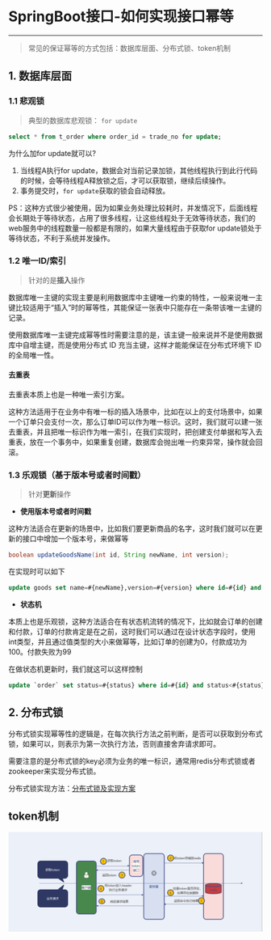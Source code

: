 # SpringBoot接口-如何实现接口幂等

___

> 常见的保证幂等的方式包括：数据库层面、分布式锁、token机制

## 1. 数据库层面

### 1.1 悲观锁

> 典型的数据库悲观锁： `for update`

```sql
select * from t_order where order_id = trade_no for update;
```

为什么加for update就可以?

1. 当线程A执行for update，数据会对当前记录加锁，其他线程执行到此行代码的时候，会等待线程A释放锁之后，才可以获取锁，继续后续操作。
2. 事务提交时，`for update`获取的锁会自动释放。

PS：这种方式很少被使用，因为如果业务处理比较耗时，并发情况下，后面线程会长期处于等待状态，占用了很多线程，让这些线程处于无效等待状态，我们的web服务中的线程数量一般都是有限的，如果大量线程由于获取for update锁处于等待状态，不利于系统并发操作。

### 1.2 唯一ID/索引

> 针对的是**插入**操作

数据库唯一主键的实现主要是利用数据库中主键唯一约束的特性，一般来说唯一主键比较适用于“插入”时的幂等性，其能保证一张表中只能存在一条带该唯一主键的记录。

使用数据库唯一主键完成幂等性时需要注意的是，该主键一般来说并不是使用数据库中自增主键，而是使用分布式 ID 充当主键，这样才能能保证在分布式环境下 ID 的全局唯一性。

#### 去重表

去重表本质上也是一种唯一索引方案。

这种方法适用于在业务中有唯一标的插入场景中，比如在以上的支付场景中，如果一个订单只会支付一次，那么订单ID可以作为唯一标识。这时，我们就可以建一张去重表，并且把唯一标识作为唯一索引，在我们实现时，把创建支付单据和写入去重表，放在一个事务中，如果重复创建，数据库会抛出唯一约束异常，操作就会回滚。

### 1.3 乐观锁（基于版本号或者时间戳）

> 针对**更新**操作

- **使用版本号或者时间戳**

这种方法适合在更新的场景中，比如我们要更新商品的名字，这时我们就可以在更新的接口中增加一个版本号，来做幂等

```java
boolean updateGoodsName(int id, String newName, int version);
```

在实现时可以如下

```sql
update goods set name=#{newName},version=#{version} where id=#{id} and version<${version}
```

- **状态机**

本质上也是乐观锁，这种方法适合在有状态机流转的情况下，比如就会订单的创建和付款，订单的付款肯定是在之前，这时我们可以通过在设计状态字段时，使用int类型，并且通过值类型的大小来做幂等，比如订单的创建为0，付款成功为100。付款失败为99

在做状态机更新时，我们就这可以这样控制

```sql
update `order` set status=#{status} where id=#{id} and status<#{status}
```

## 2. 分布式锁

分布式锁实现幂等性的逻辑是，在每次执行方法之前判断，是否可以获取到分布式锁，如果可以，则表示为第一次执行方法，否则直接舍弃请求即可。

需要注意的是分布式锁的key必须为业务的唯一标识，通常用redis分布式锁或者zookeeper来实现分布式锁。

分布式锁实现方法：[分布式锁及实现方案](../分布式系统/001.分布式锁及实现方案)

## token机制

![token方式实现幂等示意图](./file/SpringBoot接口-如何实现接口幂等/token方式实现幂等示意图.png)